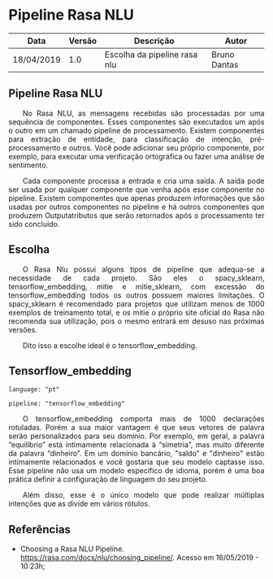 # Pipeline Rasa NLU

| **Data** | **Versão** | **Descrição** | **Autor** |
| --- | --- | --- | --- |
| 18/04/2019 | 1.0 | Escolha da pipeline rasa nlu | Bruno Dantas |

## Pipeline Rasa NLU

<p style="text-align:justify">&emsp;&emsp;No Rasa NLU, as mensagens recebidas são processadas por uma sequência de componentes. Esses componentes são executados um após o outro em um chamado pipeline de processamento. Existem componentes para extração de entidade, para classificação de intenção, pré-processamento e outros. Você pode adicionar seu próprio componente, por exemplo, para executar uma verificação ortográfica ou fazer uma análise de sentimento. </p>

<p style="text-align:justify">&emsp;&emsp;Cada componente processa a entrada e cria uma saída. A saída pode ser usada por qualquer componente que venha após esse componente no pipeline. Existem componentes que apenas produzem informações que são usadas por outros componentes no pipeline e há outros componentes que produzem Outputatributos que serão retornados após o processamento ter sido concluído. </p>

## Escolha

<p style="text-align:justify">&emsp;&emsp;O Rasa Nlu possui alguns tipos de pipeline que adequa-se a necessidade de cada projeto. São eles o spacy_sklearn, tensorflow_embedding, mitie e mitie_sklearn, com excessão do tensorflow_embedding todos os outros possuem maiores limitações. O spacy_sklearn é recomendado para projetos que utilizam menos de 1000 exemplos de treinamento total, e os mitie o próprio site oficial do Rasa não recomenda sua utilização, pois o mesmo entrará em desuso nas próximas versões. </p>

<p style="text-align:justify">&emsp;&emsp;Dito isso a escolhe ideal é o tensorflow_embedding. </p>

## Tensorflow_embedding

```
language: "pt"

pipeline: "tensorflow_embedding"
```

<p style="text-align:justify">&emsp;&emsp;O tensorflow_embedding comporta mais de 1000 declarações rotuladas. Porém a sua maior vantagem é que seus vetores de palavra serão personalizados para seu domínio. Por exemplo, em geral, a palavra “equilíbrio” está intimamente relacionada à “simetria”, mas muito diferente da palavra “dinheiro”. Em um domínio bancário, "saldo" e "dinheiro" estão intimamente relacionados e você gostaria que seu modelo captasse isso. Esse pipeline não usa um modelo específico de idioma, porém é uma boa prática definir a configuração de linguagem do seu projeto.</p>

<p style="text-align:justify">&emsp;&emsp;Além disso, esse é o único modelo que pode realizar múltiplas intenções que as divide em vários rótulos.</p>


## Referências

- Choosing a Rasa NLU Pipeline. https://rasa.com/docs/nlu/choosing_pipeline/. Acesso em 16/05/2019 - 10:23h;
